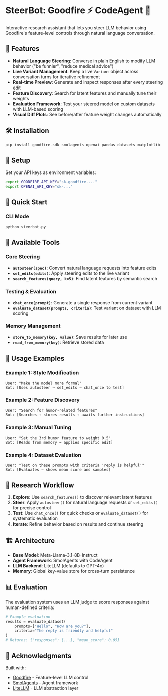 # SteerBot: Goodfire ⚡ CodeAgent 🤖

Interactive research assistant that lets you steer LLM behavior using Goodfire's feature-level controls through natural language conversation.

## 🚀 Features

- **Natural Language Steering**: Converse in plain English to modify LLM behavior ("be funnier", "reduce medical advice")
- **Live Variant Management**: Keep a live `Variant` object across conversation turns for iterative refinement
- **Real-time Preview**: Generate and inspect responses after every steering edit
- **Feature Discovery**: Search for latent features and manually tune their weights
- **Evaluation Framework**: Test your steered model on custom datasets with LLM-based scoring
- **Visual Diff Plots**: See before/after feature weight changes automatically

## 🛠️ Installation

```bash
pip install goodfire-sdk smolagents openai pandas datasets matplotlib
```

## 🔑 Setup

Set your API keys as environment variables:

```bash
export GOODFIRE_API_KEY="sk-goodfire-..."
export OPENAI_API_KEY="sk-..."
```

## 🎯 Quick Start

### CLI Mode
```bash
python steerbot.py
```

## 🧰 Available Tools

### Core Steering
- **`autosteer(spec)`**: Convert natural language requests into feature edits
- **`set_edits(edits)`**: Apply steering edits to the live variant
- **`search_features(query, k=5)`**: Find latent features by semantic search

### Testing & Evaluation
- **`chat_once(prompt)`**: Generate a single response from current variant
- **`evaluate_dataset(prompts, criteria)`**: Test variant on dataset with LLM scoring

### Memory Management
- **`store_to_memory(key, value)`**: Save results for later use
- **`read_from_memory(key)`**: Retrieve stored data

## 📖 Usage Examples

### Example 1: Style Modification
```
User: "Make the model more formal"
Bot: [Uses autosteer → set_edits → chat_once to test]
```

### Example 2: Feature Discovery
```
User: "Search for humor-related features"
Bot: [Searches → stores results → awaits further instructions]
```

### Example 3: Manual Tuning
```
User: "Set the 3rd humor feature to weight 0.5"
Bot: [Reads from memory → applies specific edit]
```

### Example 4: Dataset Evaluation
```
User: "Test on these prompts with criteria 'reply is helpful'"
Bot: [Evaluates → shows mean score and samples]
```

## 🔬 Research Workflow

1. **Explore**: Use `search_features()` to discover relevant latent features
2. **Steer**: Apply `autosteer()` for natural language requests or `set_edits()` for precise control
3. **Test**: Use `chat_once()` for quick checks or `evaluate_dataset()` for systematic evaluation
4. **Iterate**: Refine behavior based on results and continue steering

## 🏗️ Architecture

- **Base Model**: Meta-Llama-3.1-8B-Instruct
- **Agent Framework**: SmolAgents with CodeAgent
- **LLM Backend**: LiteLLM (defaults to GPT-4o)
- **Memory**: Global key-value store for cross-turn persistence

## 📊 Evaluation

The evaluation system uses an LLM judge to score responses against human-defined criteria:

```python
# Example evaluation
results = evaluate_dataset(
    prompts=["Hello", "How are you?"],
    criteria="The reply is friendly and helpful"
)
# Returns: {"responses": [...], "mean_score": 0.85}
```

## 🙏 Acknowledgments

Built with:
- [Goodfire](https://goodfire.ai/) - Feature-level LLM control
- [SmolAgents](https://github.com/smol-ai/smolagents) - Agent framework
- [LiteLLM](https://github.com/BerriAI/litellm) - LLM abstraction layer